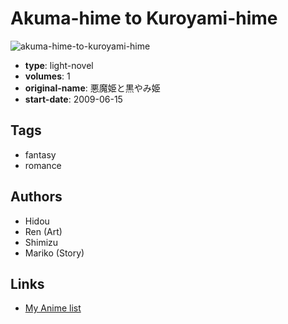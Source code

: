 # Akuma-hime to Kuroyami-hime

![akuma-hime-to-kuroyami-hime](https://cdn.myanimelist.net/images/manga/2/134945.jpg)

-   **type**: light-novel
-   **volumes**: 1
-   **original-name**: 悪魔姫と黒やみ姫
-   **start-date**: 2009-06-15

## Tags

-   fantasy
-   romance

## Authors

-   Hidou
-   Ren (Art)
-   Shimizu
-   Mariko (Story)

## Links

-   [My Anime list](https://myanimelist.net/manga/77969/Akuma-hime_to_Kuroyami-hime)
